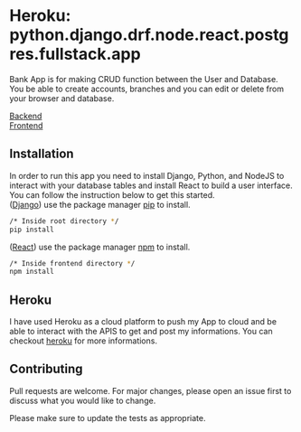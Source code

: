 # Heroku: python.django.drf.node.react.postgres.fullstack.app
Bank App is for making CRUD function between the User and Database. You be able to create accounts, branches and you can edit or delete from your browser and database.

[Backend](https://backend-bank-yuki.herokuapp.com/)<br>
[Frontend](https://frontend-bank-yuki.herokuapp.com/)

## Installation 
In order to run this app you need to install Django, Python, and NodeJS to interact with your database tables and install React to build a user interface. You can follow the instruction below to get this started.<br>
([Django](https://www.djangoproject.com/)) use the package manager [pip](https://pip.pypa.io/en/stable/) to install.

```bash
/* Inside root directory */
pip install
```
([React](https://reactjs.org/)) use the package manager [npm](https://www.npmjs.com/get-npm) to install.
```bash
/* Inside frontend directory */
npm install
```
## Heroku
I have used Heroku as a cloud platform to push my App to cloud and be able to interact with the APIS to get and post my informations. You can checkout [heroku](https://www.heroku.com/) for more informations.

## Contributing
Pull requests are welcome. For major changes, please open an issue first to discuss what you would like to change.

Please make sure to update the tests as appropriate.